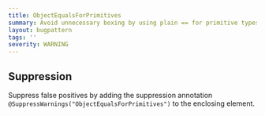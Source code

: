```yaml
---
title: ObjectEqualsForPrimitives
summary: Avoid unnecessary boxing by using plain == for primitive types.
layout: bugpattern
tags: ''
severity: WARNING
---
```


<!--
*** AUTO-GENERATED, DO NOT MODIFY ***
To make changes, edit the @BugPattern annotation or the explanation in docs/bugpattern.
-->



## Suppression
Suppress false positives by adding the suppression annotation `@SuppressWarnings("ObjectEqualsForPrimitives")` to the enclosing element.
